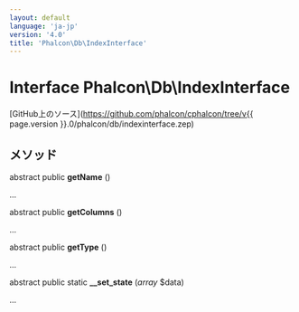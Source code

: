 ```yaml
---
layout: default
language: 'ja-jp'
version: '4.0'
title: 'Phalcon\Db\IndexInterface'
---
```

# Interface **Phalcon\Db\IndexInterface**

[GitHub上のソース](https://github.com/phalcon/cphalcon/tree/v{{ page.version }}.0/phalcon/db/indexinterface.zep)

## メソッド

abstract public **getName** ()

...

abstract public **getColumns** ()

...

abstract public **getType** ()

...

abstract public static **__set_state** (*array* $data)

...